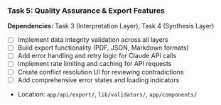 ### Task 5: Quality Assurance & Export Features
**Dependencies:** Task 3 (Interpretation Layer), Task 4 (Synthesis Layer)

- [ ] Implement data integrity validation across all layers
- [ ] Build export functionality (PDF, JSON, Markdown formats)
- [ ] Add error handling and retry logic for Claude API calls
- [ ] Implement rate limiting and caching for API requests
- [ ] Create conflict resolution UI for reviewing contradictions
- [ ] Add comprehensive error states and loading indicators
- Location: `app/api/export/`, `lib/validators/`, `app/components/`
